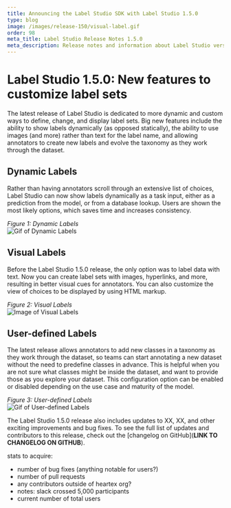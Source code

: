 ```yaml
---
title: Announcing the Label Studio SDK with Label Studio 1.5.0
type: blog
image: /images/release-150/visual-label.gif
order: 98
meta_title: Label Studio Release Notes 1.5.0
meta_description: Release notes and information about Label Studio version 1.5.0, announcing the Label Studio SDK to work with the open source data labeling tool Label Studio, or the enterprise version Label Studio Enterprise. 
---
```


# Label Studio 1.5.0: New features to customize label sets

The latest release of Label Studio is dedicated to more dynamic and custom ways to define, change, and display label sets. Big new features include the ability to show labels dynamically (as opposed statically), the ability to use images (and more) rather than text for the label name, and allowing annotators to create new labels and evolve the taxonomy as they work through the dataset.

## Dynamic Labels

Rather than having annotators scroll through an extensive list of choices, Label Studio can now show labels dynamically as a task input, either as a prediction from the model, or from a database lookup. Users are shown the most likely options, which saves time and increases consistency. 

<i>Figure 1: Dynamic Labels</i>
<br/><img src="/images/release-150/dynamic-label.gif" alt="Gif of Dynamic Labels" class="gif-border" />

## Visual Labels

Before the Label Studio 1.5.0 release, the only option was to label data with text. Now you can create label sets with images, hyperlinks, and more, resulting in better visual cues for annotators. You can also customize the view of choices to be displayed by using HTML markup.

<i>Figure 2: Visual Labels</i>
<br/><img src="/images/release-150/visual-label.png" alt="Image of Visual Labels" class="gif-border" />

## User-defined Labels

The latest release allows annotators to add new classes in a taxonomy as they work through the dataset, so teams can start annotating a new dataset without the need to predefine classes in advance. This is helpful when you are not sure what classes might be inside the dataset, and want to provide those as you explore your dataset. This configuration option can be enabled or disabled depending on the use case and maturity of the model. 

<i>Figure 3: User-defined Labels</i>
<br/><img src="/images/release-150/user-defined-label.gif" alt="Gif of User-defined Labels" class="gif-border" />

The Label Studio 1.5.0 release also includes updates to XX, XX, and other exciting improvements and bug fixes. To see the full list of updates and contributors to this release, check out the [changelog on GitHub](**LINK TO CHANGELOG ON GITHUB**).

stats to acquire:

- number of bug fixes (anything notable for users?)
- number of pull requests
- any contributors outside of heartex org?
- notes: slack crossed 5,000 participants
- current number of total users
